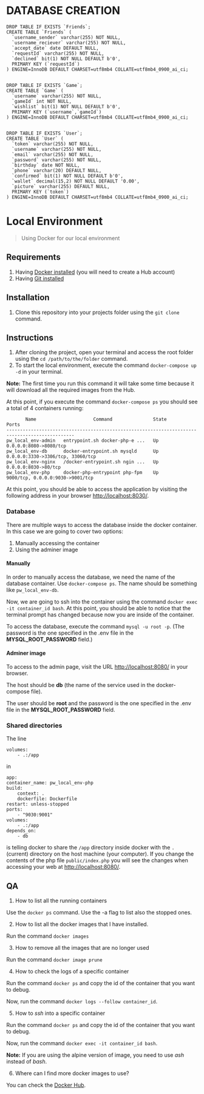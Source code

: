 # DATABASE CREATION
```
DROP TABLE IF EXISTS `Friends`;
CREATE TABLE `Friends` (
  `username_sender` varchar(255) NOT NULL,
  `username_reciever` varchar(255) NOT NULL,
  `accept_date` date DEFAULT NULL,
  `requestId` varchar(255) NOT NULL,
  `declined` bit(1) NOT NULL DEFAULT b'0',
  PRIMARY KEY (`requestId`)
) ENGINE=InnoDB DEFAULT CHARSET=utf8mb4 COLLATE=utf8mb4_0900_ai_ci;


DROP TABLE IF EXISTS `Game`;
CREATE TABLE `Game` (
  `username` varchar(255) NOT NULL,
  `gameId` int NOT NULL,
  `wishlist` bit(1) NOT NULL DEFAULT b'0',
  PRIMARY KEY (`username`,`gameId`)
) ENGINE=InnoDB DEFAULT CHARSET=utf8mb4 COLLATE=utf8mb4_0900_ai_ci;


DROP TABLE IF EXISTS `User`;
CREATE TABLE `User` (
  `token` varchar(255) NOT NULL,
  `username` varchar(255) NOT NULL,
  `email` varchar(255) NOT NULL,
  `password` varchar(255) NOT NULL,
  `birthday` date NOT NULL,
  `phone` varchar(20) DEFAULT NULL,
  `confirmed` bit(1) NOT NULL DEFAULT b'0',
  `wallet` decimal(15,2) NOT NULL DEFAULT '0.00',
  `picture` varchar(255) DEFAULT NULL,
  PRIMARY KEY (`token`)
) ENGINE=InnoDB DEFAULT CHARSET=utf8mb4 COLLATE=utf8mb4_0900_ai_ci;
```

# Local Environment
> Using Docker for our local environment

## Requirements

1. Having [Docker installed](https://www.docker.com/products/docker-desktop) (you will need to create a Hub account)
2. Having [Git installed](https://git-scm.com/downloads)

## Installation

1. Clone this repository into your projects folder using the `git clone` command.

## Instructions

1. After cloning the project, open your terminal and access the root folder using the `cd /path/to/the/folder` command.
2. To start the local environment, execute the command `docker-compose up -d` in your terminal.

**Note:** The first time you run this command it will take some time because it will download all the required images from the Hub.

At this point, if you execute the command `docker-compose ps` you should see a total of 4 containers running:

```
       Name                     Command               State                 Ports              
-----------------------------------------------------------------------------------------------
pw_local_env-admin   entrypoint.sh docker-php-e ...   Up      0.0.0.0:8080->8080/tcp           
pw_local_env-db      docker-entrypoint.sh mysqld      Up      0.0.0.0:3330->3306/tcp, 33060/tcp
pw_local_env-nginx   /docker-entrypoint.sh ngin ...   Up      0.0.0.0:8030->80/tcp             
pw_local_env-php     docker-php-entrypoint php-fpm    Up      9000/tcp, 0.0.0.0:9030->9001/tcp
```

At this point, you should be able to access the application by visiting the following address in your browser [http://localhost:8030/](http://localhost:8030/).

### Database

There are multiple ways to access the database inside the docker container. In this case we are going to cover two options:

1. Manually accessing the container
2. Using the adminer image

#### Manually

In order to manually access the database, we need the name of the database container. Use `docker-compose ps`. The name should be something like `pw_local_env-db`.

Now, we are going to ssh into the container using the command `docker exec -it container_id bash`. At this point, you should be able to notice that the terminal prompt has changed because now you are inside of the container.

To access the database, execute the command `mysql -u root -p`. (The password is the one specified in the .env file in the **MYSQL_ROOT_PASSWORD** field.)

#### Adminer image

To access to the admin page, visit the URL [http://localhost:8080/](http://localhost:8080/) in your browser.

The host should be **db** (the name of the service used in the docker-compose file).

The user should be **root** and the password is the one specified in the .env file in the **MYSQL_ROOT_PASSWORD** field.

### Shared directories

The line
```
volumes:
    - .:/app
```

in

```
app:
container_name: pw_local_env-php
build:
    context: .
    dockerfile: Dockerfile
restart: unless-stopped
ports:
    - "9030:9001"
volumes:
    - .:/app
depends_on:
    - db
```

is telling docker to share the `/app` directory inside docker with the `.` (current) directory on the host machine (your computer). If you change the contents of the php file `public/index.php` you will see the changes when accessing your web at [http://localhost:8080/](http://localhost:8080/).

## QA

1. How to list all the running containers

Use the `docker ps` command. Use the -a flag to list also the stopped ones.

2. How to list all the docker images that I have installed.

Run the command `docker images`

3. How to remove all the images that are no longer used

Run the command `docker image prune`

4. How to check the logs of a specific container

Run the command `docker ps` and copy the id of the container that you want to debug.

Now, run the command `docker logs --follow container_id`.

5. How to _ssh_ into a specific container

Run the command `docker ps` and copy the id of the container that you want to debug.

Now, run the command `docker exec -it container_id bash`.

**Note:** If you are using the alpine version of image, you need to use _ash_ instead of _bash_.

6. Where can I find more docker images to use?

You can check the [Docker Hub](https://hub.docker.com/).




